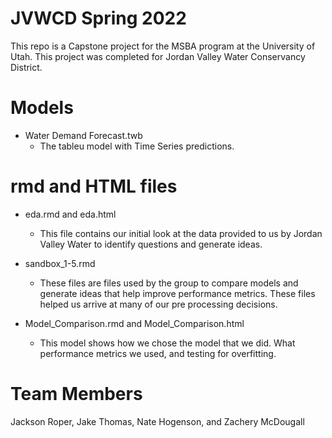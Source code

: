 # JVWCD Spring 2022

This repo is a Capstone project for the MSBA program at the University of Utah. This project was completed for Jordan Valley Water Conservancy District. 

# Models

+ Water Demand Forecast.twb
    + The tableu model with Time Series predictions.

# rmd and HTML files

+ eda.rmd and eda.html

    + This file contains our initial look at the data provided to us by Jordan Valley Water to identify questions and generate ideas.

+ sandbox_1-5.rmd

    + These files are files used by the group to compare models and generate ideas that help improve performance metrics. These files helped us arrive at many of our pre processing decisions.

+ Model_Comparison.rmd and Model_Comparison.html

    + This model shows how we chose the model that we did. What performance metrics we used, and testing for overfitting.

# Team Members

Jackson Roper, Jake Thomas, Nate Hogenson, and Zachery McDougall

